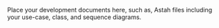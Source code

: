Place your development documents here, such as, Astah files including your use-case, class, and sequence diagrams.
